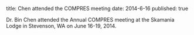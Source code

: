 title: Chen attended the COMPRES meeting
date: 2014-6-16
published: true

Dr. Bin Chen attended the Annual COMPRES meeting at the Skamania Lodge in Stevenson, WA on June 16-19, 2014.
